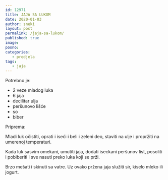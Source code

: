 ```yaml
---
id: 12971
title: JAJA SA LUKOM
date: 2020-01-03
author: sneki
layout: post
permalink: /jaja-sa-lukom/
published: true
image: 
posno: 
categories:
   - predjela
tags: 
   - jaja
---
```

Potrebno je:

* 2 veze mladog luka 
* 6 jaja 
* decilitar ulja 
* peršunovo lišće
* so
* biber

Priprema:

Mladi luk očistiti, oprati i iseći i beli i zeleni deo, staviti na ulje i propržiti na umerenoj temperaturi.

Kada luk sasvim omekani, umutiti jaja, dodati iseckani peršunov list, posoliti i pobiberiti i sve nasuti preko luka koji se prži. 

Brzo mešati i skinuti sa vatre. Uz ovako pržena jaja služiti sir, kiselo mleko ili jogurt.

  

